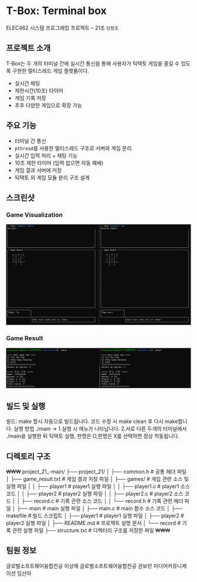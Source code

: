 # T-Box: Terminal box
ELEC462 시스템 프로그래밍 프로젝트 – 21조 `턴왔조`

## 프로젝트 소개
T-Box는 두 개의 터미널 간에 실시간 통신을 통해 사용자가 틱택토 게임을 즐길 수 있도록 구현한 멀티스레드 게임 플랫폼이다.
- 실시간 채팅
- 제한시간(10초) 타이머
- 게임 기록 저장
- 추후 다양한 게임으로 확장 가능

## 주요 기능
- 터미널 간 통신
- `pthread`를 사용한 멀티스레드 구조로 서버와 게임 분리
- 실시간 입력 처리 + 채팅 기능
- 10초 제한 타이머 (입력 없으면 자동 패배)
- 게임 결과 서버에 저장
- 틱택토 외 게임 모듈 분리 구조 설계

## 스크린샷

### Game Visualization

![Game Image](./game.png)

### Game Result

![Result Image](./result.png)

## 빌드 및 실행
빌드: make 할시 자동으로 빌드됩니다.
코드 수정 시 make clean 후 다시 make합니다.
실행 방법
./main ->
1.실행 시 메뉴가 나타납니다.
2.서로 다른 두개의 터미널에서 ./main을 실행한 뒤
틱택토 실행, 한명은 O,한명은 X를 선택하면 정상 작동됩니다.

## 디렉토리 구조
₩₩₩
project_21_-main/
├── project_21/
│   ├── common.h                # 공통 헤더 파일
│   ├── game_result.txt         # 게임 결과 저장 파일
│   ├── games/                  # 게임 관련 소스 및 실행 파일
│   │   ├── player1             # player1 실행 파일
│   │   ├── player1.c           # player1 소스 코드
│   │   ├── player2             # player2 실행 파일
│   │   ├── player2.c           # player2 소스 코드
│   │   ├── record.c            # 기록 관련 소스 코드
│   │   └── record.h            # 기록 관련 헤더 파일
│   ├── main                    # main 실행 파일
│   ├── main.c                  # main 함수 소스 코드
│   ├── makefile                # 빌드 스크립트
│   ├── player1                 # player1 실행 파일
│   ├── player2                 # player2 실행 파일
│   ├── README.md               # 프로젝트 설명 문서
│   └── record                  # 기록 관련 실행 파일
├── structure.txt               # 디렉터리 구조를 저장한 파일
₩₩₩

## 팀원 정보
글로벌소프트웨어융합전공 이상재
글로벌소프트웨어융합전공 권보민
미디어커뮤니케이션 임선아
